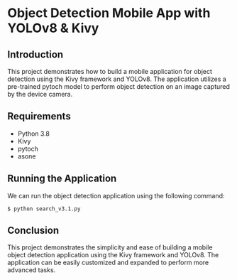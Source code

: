# Object Detection Mobile App with YOLOv8 & Kivy

## Introduction
This project demonstrates how to build a mobile application for object detection using the Kivy framework and YOLOv8. The application utilizes a pre-trained pytoch model to perform object detection on an image captured by the device camera.

## Requirements
- Python 3.8
- Kivy
- pytoch
- asone



## Running the Application
We can run the object detection application using the following command:

`
$ python search_v3.1.py
`

## Conclusion
This project demonstrates the simplicity and ease of building a mobile object detection application using the Kivy framework and YOLOv8. The application can be easily customized and expanded to perform more advanced tasks.


